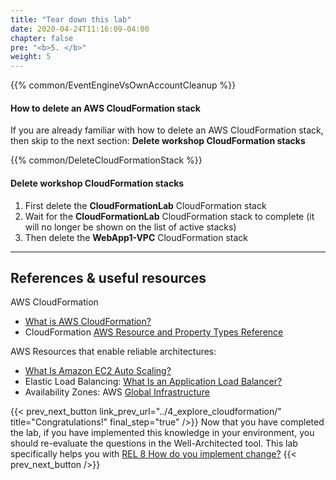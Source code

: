 ```yaml
---
title: "Tear down this lab"
date: 2020-04-24T11:16:09-04:00
chapter: false
pre: "<b>5. </b>"
weight: 5
---
```

{{% common/EventEngineVsOwnAccountCleanup %}}

#### How to delete an AWS CloudFormation stack

If you are already familiar with how to delete an AWS CloudFormation stack, then skip to the next section: **Delete workshop CloudFormation stacks**

{{% common/DeleteCloudFormationStack %}}

#### Delete workshop CloudFormation stacks

1. First delete the **CloudFormationLab** CloudFormation stack
1. Wait for the **CloudFormationLab** CloudFormation stack to complete (it will no longer be shown on the list of active stacks)
1. Then delete the **WebApp1-VPC** CloudFormation stack

---

## References & useful resources

AWS CloudFormation
* [What is AWS CloudFormation?](https://docs.aws.amazon.com/AWSCloudFormation/latest/UserGuide/Welcome.html)
* CloudFormation [AWS Resource and Property Types Reference](https://docs.aws.amazon.com/AWSCloudFormation/latest/UserGuide/aws-template-resource-type-ref.html)

AWS Resources that enable reliable architectures:
* [What Is Amazon EC2 Auto Scaling?](https://docs.aws.amazon.com/autoscaling/ec2/userguide/what-is-amazon-ec2-auto-scaling.html)
* Elastic Load Balancing: [What Is an Application Load Balancer?](https://docs.aws.amazon.com/elasticloadbalancing/latest/application/introduction.html)
* Availability Zones: AWS [Global Infrastructure](https://aws.amazon.com/about-aws/global-infrastructure/)

{{< prev_next_button link_prev_url="../4_explore_cloudformation/" title="Congratulations!" final_step="true"  />}}
Now that you have completed the lab, if you have implemented this knowledge in your environment, you should re-evaluate the questions in the Well-Architected tool. This lab specifically helps you with [REL 8  How do you implement change?](https://docs.aws.amazon.com/wellarchitected/latest/framework/a-change-management.html)
{{< prev_next_button />}}